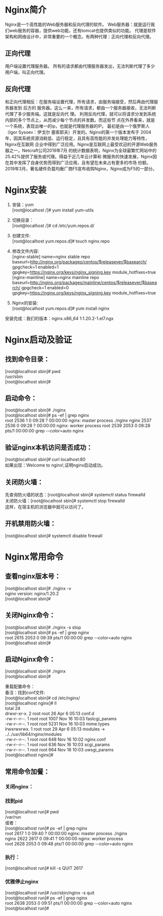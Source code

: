 # Nginx简介
Nginx是一个高性能的Web服务器和反向代理的软件。
Web服务器：就是运行我们web服务的容器，提供web功能，还有tomcat也提供类似的功能。
代理是软件架构和网络设计中，非常重要的一个概念。有两种代理：正向代理和反向代理。
## 正向代理
用户端设置代理服务器。
所有的请求都由代理服务器发出，无法判断代理了多少用户端，叫正向代理。
## 反向代理
和正向代理相反：在服务端设置代理，所有请求，由服务端接受，然后再由代理服务器发到 后方的
服务器。这么一来，所有请求，都由一个服务器接收，无法判断代理了多少服务端。这就是反向代
理。
利用反向代理，就可以将请求分发到系统内部的多个节点上，从而减少每个节点的并发数。而这些节
点在外界看来，就是一个系统，表现出唯一的ip，也就是代理服务器的IP。
最初是由一个俄罗斯人（Igor Sysoev：伊戈尔 塞索耶夫）开发的。Nginx的第一个版本发布于
2004年，因其系统资源消耗低、运行稳定，且具有高性能的并发处理能力等特性，Nginx在互联网
企业中得到广泛应用。Nginx是互联网上最受欢迎的开源Web服务器之一，Netcraft公司2019年7月
的统计数据表明，Nginx为全球最繁忙网站中的25.42%提供了服务或代理。得益于近几年云计算和
微服务的快速发展，Nginx因在其中发挥了自身优势而得到广泛应用，且有望在未来占有更多的市场
份额。
2019年3月，著名硬件负载均衡厂商F5宣布收购Nginx，Nginx成为F5的一部分。
# Nginx安装
1. 安装：yum  
 [root@localhost /]# yum install yum-utils  
2. 切换目录：  
[root@localhost /]# cd /etc/yum.repos.d/  

3. 创建文件:  
[root@localhost yum.repos.d]# touch nginx.repo  

4. 修改文件内容:  
[nginx-stable]
 name=nginx stable repo
 baseurl=http://nginx.org/packages/centos/$releasever/$basearch/
 gpgcheck=1
 enabled=1
 gpgkey=https://nginx.org/keys/nginx_signing.key
 module_hotfixes=true
 [nginx-mainline]
 name=nginx mainline repo
 baseurl=http://nginx.org/packages/mainline/centos/$releasever/$basearch/
 gpgcheck=1
 enabled=0
 gpgkey=https://nginx.org/keys/nginx_signing.key
 module_hotfixes=true
 5. Nginx的安装:  
[root@localhost yum.repos.d]# yum install nginx

安装完成：我们的版本：nginx.x86_64 1:1.20.2-1.el7.ngx

# Nginx启动及验证
## 找到命令目录：
[root@localhost sbin]# pwd  
 /usr/sbin  
 [root@localhost sbin]#  
 
## 启动命令：
[root@localhost sbin]# ./nginx  
 [root@localhost sbin]# ps -ef | grep nginx  
 root      2536     1  0 09:28 ?        00:00:00 nginx: master process ./nginx
 nginx     2537  2536  0 09:28 ?        00:00:00 nginx: worker process
 root      2539  2053  0 09:28 pts/1    00:00:00 grep --color=auto nginx
## 验证nginx本机访问是否成功：
[root@localhost sbin]# curl localhost:80  
如果出现：Welcome to nginx!,证明nginx启动成功。  
## 关闭防火墙：
先查询防火墙的状态：[root@localhost sbin]# systemctl status firewalld  
关闭防火墙：[root@localhost sbin]# systemctl stop firewalld  
这样，在宿主机的浏览器中就可以访问了。  
## 开机禁用防火墙：
[root@localhost sbin]# systemctl disable firewall

# Nginx常用命令
## 查看nginx版本号：
[root@localhost sbin]# ./nginx -v  
 nginx version: nginx/1.20.2  
 [root@localhost sbin]#  
## 关闭Nginx命令：
[root@localhost sbin]# ./nginx -s stop  
 [root@localhost sbin]# ps -ef | grep nginx  
 root      2615  2053  0 09:39 pts/1    00:00:00 grep --color=auto nginx  
 [root@localhost sbin]#  
## 启动Nginx命令：
[root@localhost sbin]# ./nginx  
 [root@localhost sbin]#  

重载配置命令：  
备注：找到conf文件:  
[root@localhost sbin]# cd /etc/nginx/  
 [root@localhost nginx]# ll  
 total 24  
 drwxr-xr-x. 2 root root   26 Apr  6 05:13 conf.d  
 -rw-r--r--. 1 root root 1007 Nov 16 10:03 fastcgi_params  
 -rw-r--r--. 1 root root 5231 Nov 16 10:03 mime.types  
 lrwxrwxrwx. 1 root root   29 Apr  6 05:13 modules -> ../../usr/lib64/nginx/modules  
 -rw-r--r--. 1 root root  648 Nov 16 10:02 nginx.conf  
 -rw-r--r--. 1 root root  636 Nov 16 10:03 scgi_params  
 -rw-r--r--. 1 root root  664 Nov 16 10:03 uwsgi_params  
 [root@localhost nginx]#  
 ## 常用命令加餐：
### 关闭nginx：
### 找到pid  
[root@localhost run]# pwd  
 /var/run  
或者：  
[root@localhost run]# ps -ef | grep nginx  
 root      2617     1  0 09:40 ?        00:00:00 nginx: master process ./nginx  
 nginx     2622  2617  0 09:41 ?        00:00:00 nginx: worker process  
 root      2628  2053  0 09:48 pts/1    00:00:00 grep --color=auto nginx  
 ### 执行：
[root@localhost run]# kill -s QUIT 2617  

 ### 优雅停止nginx
 [root@localhost run]# /usr/sbin/nginx -s quit  
 [root@localhost run]# ps -ef | grep nginx  
 root      2638  2053  0 09:51 pts/1    00:00:00 grep --color=auto nginx  
 [root@localhost run]#  
